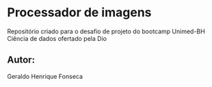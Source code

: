 # Processador de imagens
Repositório criado para o desafio de projeto do bootcamp Unimed-BH Ciência de dados ofertado pela Dio

## Autor:
Geraldo Henrique Fonseca
